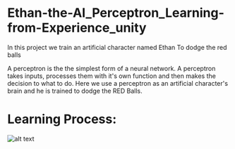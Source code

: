 # Ethan-the-AI_Perceptron_Learning-from-Experience_unity
In this project we train an artificial character named Ethan To dodge the red balls

A perceptron is the the simplest form of a neural network. A perceptron takes inputs, processes them with it's own function and then makes the decision to what to do.
Here we use a perceptron as an artificial character's brain and he is trained to dodge the RED Balls.
# Learning Process:
![alt text](http://uupload.ir/files/7gtg_ezgif.com-video-to-gif.gif)

